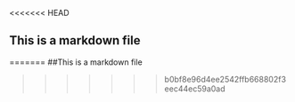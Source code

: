 <<<<<<< HEAD
## This is a markdown file
=======
##This is a markdown file
>>>>>>> b0bf8e96d4ee2542ffb668802f3eec44ec59a0ad
